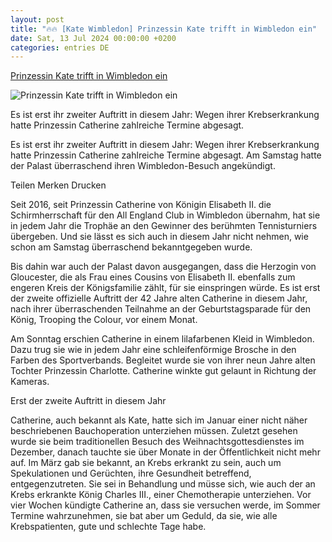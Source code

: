 ```yaml
---
layout: post
title: "🔥🔥 [Kate Wimbledon] Prinzessin Kate trifft in Wimbledon ein"
date: Sat, 13 Jul 2024 00:00:00 +0200
categories: entries DE
---
```

[Prinzessin Kate trifft in Wimbledon ein](https://www.faz.net/aktuell/gesellschaft/menschen/prinzessin-kate-trifft-in-wimbledon-ein-19855614.html)

![Prinzessin Kate trifft in Wimbledon ein](https://media0.faz.net/ppmedia/aktuell/sport/2594793196/1.9855610/facebook_teaser/prinzessin-catherine-mitte-und.jpg)

Es ist erst ihr zweiter Auftritt in diesem Jahr: Wegen ihrer Krebserkrankung hatte Prinzessin Catherine zahlreiche Termine abgesagt.

Es ist erst ihr zweiter Auftritt in diesem Jahr: Wegen ihrer Krebserkrankung hatte Prinzessin Catherine zahlreiche Termine abgesagt. Am Samstag hatte der Palast überraschend ihren Wimbledon-Besuch angekündigt.

Teilen Merken Drucken

Seit 2016, seit Prinzessin Catherine von Königin Elisabeth II. die Schirmherrschaft für den All England Club in Wimbledon übernahm, hat sie in jedem Jahr die Trophäe an den Gewinner des berühmten Tennisturniers übergeben. Und sie lässt es sich auch in diesem Jahr nicht nehmen, wie schon am Samstag überraschend bekanntgegeben wurde.

Bis dahin war auch der Palast davon ausgegangen, dass die Herzogin von Gloucester, die als Frau eines Cousins von Elisabeth II. ebenfalls zum engeren Kreis der Königsfamilie zählt, für sie einspringen würde. Es ist erst der zweite offizielle Auftritt der 42 Jahre alten Catherine in diesem Jahr, nach ihrer überraschenden Teilnahme an der Geburtstagsparade für den König, Trooping the Colour, vor einem Monat.

Am Sonntag erschien Catherine in einem lilafarbenen Kleid in Wimbledon. Dazu trug sie wie in jedem Jahr eine schleifenförmige Brosche in den Farben des Sportverbands. Begleitet wurde sie von ihrer neun Jahre alten Tochter Prinzessin Charlotte. Catherine winkte gut gelaunt in Richtung der Kameras.

Erst der zweite Auftritt in diesem Jahr

Catherine, auch bekannt als Kate, hatte sich im Januar einer nicht näher beschriebenen Bauchoperation unterziehen müssen. Zuletzt gesehen wurde sie beim traditionellen Besuch des Weihnachtsgottesdienstes im Dezember, danach tauchte sie über Monate in der Öffentlichkeit nicht mehr auf. Im März gab sie bekannt, an Krebs erkrankt zu sein, auch um Spekulationen und Gerüchten, ihre Gesundheit betreffend, entgegenzutreten. Sie sei in Behandlung und müsse sich, wie auch der an Krebs erkrankte König Charles III., einer Chemotherapie unterziehen. Vor vier Wochen kündigte Catherine an, dass sie versuchen werde, im Sommer Termine wahrzunehmen, sie bat aber um Geduld, da sie, wie alle Krebspatienten, gute und schlechte Tage habe.

